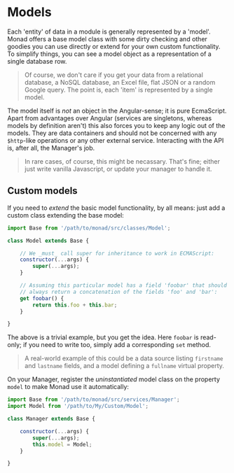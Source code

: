 # Models
Each 'entity' of data in a module is generally represented by a 'model'. Monad
offers a base model class with some dirty checking and other goodies you can use
directly or extend for your own custom functionality. To simplify things, you
can see a model object as a representation of a single database row.

> Of course, we don't care if you get your data from a relational database,
> a NoSQL database, an Excel file, flat JSON or a random Google query. The
> point is, each 'item' is represented by a single model.

The model itself is _not_ an object in the Angular-sense; it is pure EcmaScript.
Apart from advantages over Angular (services are singletons, whereas models by
definition aren't) this also forces you to keep any logic out of the models.
They are data containers and should not be concerned with any `$http`-like
operations or any other external service. Interacting with the API is, after
all, the Manager's job.

> In rare cases, of course, this might be necassary. That's fine; either just
> write vanilla Javascript, or update your manager to handle it.

## Custom models
If you need to _extend_ the basic model functionality, by all means: just add a
custom class extending the base model:

```javascript
import Base from '/path/to/monad/src/classes/Model';

class Model extends Base {

    // We _must_ call super for inheritance to work in ECMAScript:
    constructor(...args) {
        super(...args);
    }

    // Assuming this particular model has a field 'foobar' that should
    // always return a concatenation of the fields 'foo' and 'bar':
    get foobar() {
        return this.foo + this.bar;
    }

}
```

The above is a trivial example, but you get the idea. Here `foobar` is
read-only; if you need to write too, simply add a corresponding `set` method.

> A real-world example of this could be a data source listing `firstname` and
> `lastname` fields, and a model defining a `fullname` virtual property.

On your Manager, register the _uninstantiated_ model class on the property
`model` to make Monad use it automatically:

```javascript
import Base from '/path/to/monad/src/services/Manager';
import Model from '/path/to/My/Custom/Model';

class Manager extends Base {

    constructor(...args) {
        super(...args);
        this.model = Model;
    }

}
```
